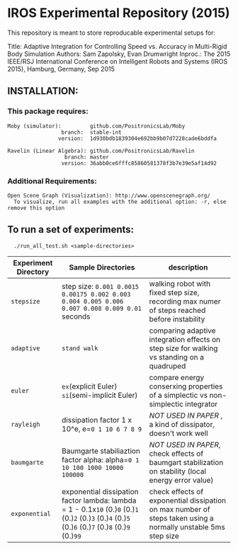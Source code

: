 # IROS Experimental Repository (2015)
This repository is meant to store reproducable experimental setups for:

Title:    Adaptive Integration for Controlling Speed vs. Accuracy in Multi-Rigid Body Simulation
Authors:  Sam Zapolsky, Evan Drumwright
Inproc.:  The 2015 IEEE/RSJ International Conference on Intelligent Robots and Systems (IROS 2015), Hamburg, Germany, Sep 2015

## INSTALLATION:
###  This package requires: 
    Moby (simulator):         github.com/PositronicsLab/Moby 
                     branch:  stable-int
                    version:  1d930bdb1839304e692bb9b07d7228cade6bddfa

    Ravelin (Linear Algebra): github.com/PositronicsLab/Ravelin 
                      branch: master
                     version: 36abb0ce6fffc85860581378f3b7e39e5af14d92

###  Additional Requirements:
    Open Scene Graph (Visualization): http://www.openscenegraph.org/
      To visualize, run all examples with the additional option: -r, else remove this option

## To run a set of experiments: 
```
  ./run_all_test.sh <sample-directories>
```
  Experiment Directory | Sample Directories | description
  -------------- | ------------ | ----------------
  `stepsize`       | step size: `0.001 0.0015  0.00175 0.002 0.003 0.004 0.005 0.006 0.007 0.008 0.009 0.01` seconds | walking robot with fixed step size, recording max numer of steps reached before instability
  `adaptive`       | `stand walk` | comparing adaptive integration effects on step size for walking vs standing on a quadruped
  `euler`          | `ex`(explicit Euler)  `si`(semi-implicit Euler) | compare energy conserxing properties of a simplectic vs non-simplectic integrator
  `rayleigh`       | dissipation factor 1 x 10^e, e=`0 1 10 6 7 8 9` | *NOT USED IN PAPER* , a kind of dissipator, doesn't work well 
  `baumgarte`      | Baumgarte stabiliaztion factor alpha: alpha=`0 1 10 100 1000 10000 100000` | *NOT USED IN PAPER*, check effects of baumgart stabilization on stability (local energy error value)
  `exponential`    | exponential dissipation factor lambda: lambda = 1 - 0.1x`10` (0.)`0` (0.)`1` (0.)`2` (0.)`3` (0.)`4` (0.)`5` (0.)`6` (0.)`7` (0.)`8` (0.)`9` (0.)`99` | check effects of exponential dissipation on max number of     steps taken using a normally unstable 5ms step size

